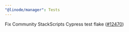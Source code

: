 ```yaml
---
"@linode/manager": Tests
---
```


Fix Community StackScripts Cypress test flake ([#12470](https://github.com/linode/manager/pull/12470))
